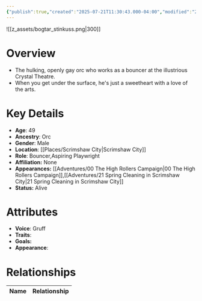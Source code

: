 ```yaml
---
{"publish":true,"created":"2025-07-21T11:30:43.000-04:00","modified":"2025-10-17T10:16:45.926-04:00","cssclasses":""}
---
```


![[z_assets/bogtar_stinkuss.png|300]]

# Overview
- The hulking, openly gay orc who works as a bouncer at the illustrious Crystal Theatre.
- When you get under the surface, he's just a sweetheart with a love of the arts.

# Key Details
- **Age**: 49
- **Ancestry**: Orc
- **Gender**: Male
- **Location**: [[Places/Scrimshaw City\|Scrimshaw City]]
- **Role**: Bouncer,Aspiring Playwright
- **Affiliation:** None
- **Appearances:** [[Adventures/00 The High Rollers Campaign\|00 The High Rollers Campaign]],[[Adventures/21 Spring Cleaning in Scrimshaw City\|21 Spring Cleaning in Scrimshaw City]]
- **Status:** Alive

# Attributes
- **Voice**: Gruff
- **Traits**: 
- **Goals:** 
- **Appearance**: 

# Relationships

| Name  | Relationship |
| ----- | ------------ |
